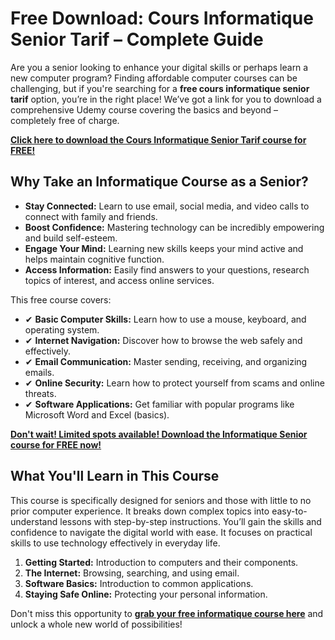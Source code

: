 # Free Download: Cours Informatique Senior Tarif – Complete Guide

Are you a senior looking to enhance your digital skills or perhaps learn a new computer program? Finding affordable computer courses can be challenging, but if you're searching for a **free cours informatique senior tarif** option, you’re in the right place! We’ve got a link for you to download a comprehensive Udemy course covering the basics and beyond – completely free of charge.

[**Click here to download the Cours Informatique Senior Tarif course for FREE!**](https://udemywork.com/cours-informatique-senior-tarif)

## Why Take an Informatique Course as a Senior?

*   **Stay Connected:** Learn to use email, social media, and video calls to connect with family and friends.
*   **Boost Confidence:** Mastering technology can be incredibly empowering and build self-esteem.
*   **Engage Your Mind:** Learning new skills keeps your mind active and helps maintain cognitive function.
*   **Access Information:** Easily find answers to your questions, research topics of interest, and access online services.

This free course covers:

*   ✔ **Basic Computer Skills:** Learn how to use a mouse, keyboard, and operating system.
*   ✔ **Internet Navigation:** Discover how to browse the web safely and effectively.
*   ✔ **Email Communication:** Master sending, receiving, and organizing emails.
*   ✔ **Online Security:** Learn how to protect yourself from scams and online threats.
*   ✔ **Software Applications:** Get familiar with popular programs like Microsoft Word and Excel (basics).

[**Don't wait! Limited spots available! Download the Informatique Senior course for FREE now!**](https://udemywork.com/cours-informatique-senior-tarif)

## What You'll Learn in This Course

This course is specifically designed for seniors and those with little to no prior computer experience. It breaks down complex topics into easy-to-understand lessons with step-by-step instructions. You’ll gain the skills and confidence to navigate the digital world with ease. It focuses on practical skills to use technology effectively in everyday life.

1.  **Getting Started:** Introduction to computers and their components.
2.  **The Internet:** Browsing, searching, and using email.
3.  **Software Basics:** Introduction to common applications.
4.  **Staying Safe Online:** Protecting your personal information.

Don't miss this opportunity to **[grab your free informatique course here](https://udemywork.com/cours-informatique-senior-tarif)** and unlock a whole new world of possibilities!
